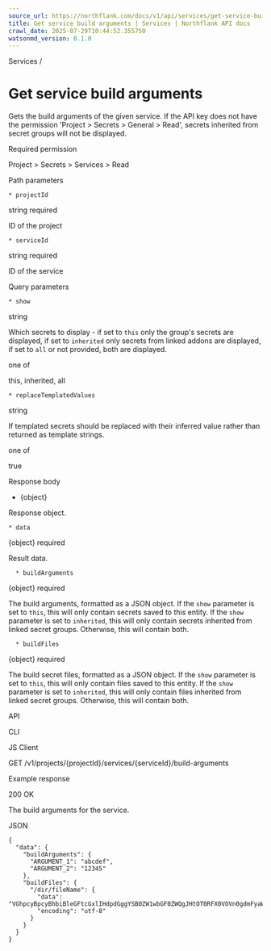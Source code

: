 ```yaml
---
source_url: https://northflank.com/docs/v1/api/services/get-service-build-arguments
title: Get service build arguments | Services | Northflank API docs
crawl_date: 2025-07-29T10:44:52.355750
watsonmd_version: 0.1.0
---
```


Services / 

# Get service build arguments

Gets the build arguments of the given service. If the API key does not have the permission 'Project > Secrets > General > Read', secrets inherited from secret groups will not be displayed.

Required permission

Project > Secrets > Services > Read

Path parameters

    * projectId

string required

ID of the project

    * serviceId

string required

ID of the service




Query parameters

    * show

string

Which secrets to display - if set to `this` only the group's secrets are displayed, if set to `inherited` only secrets from linked addons are displayed, if set to `all` or not provided, both are displayed.

one of

this, inherited, all

    * replaceTemplatedValues

string

If templated secrets should be replaced with their inferred value rather than returned as template strings.

one of

true




Response body

  * {object}

Response object.

    * data

{object} required

Result data.

      * buildArguments

{object} required

The build arguments, formatted as a JSON object. If the `show` parameter is set to `this`, this will only contain secrets saved to this entity. If the `show` parameter is set to `inherited`, this will only contain secrets inherited from linked secret groups. Otherwise, this will contain both.

      * buildFiles

{object} required

The build secret files, formatted as a JSON object. If the `show` parameter is set to `this`, this will only contain files saved to this entity. If the `show` parameter is set to `inherited`, this will only contain files inherited from linked secret groups. Otherwise, this will contain both.




API

CLI

JS Client

GET /v1/projects/{projectId}/services/{serviceId}/build-arguments

Example response

200 OK

The build arguments for the service.

JSON
    
    
    {
      "data": {
        "buildArguments": {
          "ARGUMENT_1": "abcdef",
          "ARGUMENT_2": "12345"
        },
        "buildFiles": {
          "/dir/fileName": {
            "data": "VGhpcyBpcyBhbiBleGFtcGxlIHdpdGggYSB0ZW1wbGF0ZWQgJHtOT0RFX0VOVn0gdmFyaWFibGU=",
            "encoding": "utf-8"
          }
        }
      }
    }